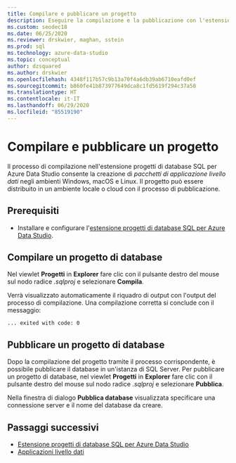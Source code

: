 ```yaml
---
title: Compilare e pubblicare un progetto
description: Eseguire la compilazione e la pubblicazione con l'estensione progetti di database di SQL Server
ms.custom: seodec18
ms.date: 06/25/2020
ms.reviewer: drskwier, maghan, sstein
ms.prod: sql
ms.technology: azure-data-studio
ms.topic: conceptual
author: dzsquared
ms.author: drskwier
ms.openlocfilehash: 4348f117b57c9b13a70f4a6db39ab6710eafd0ef
ms.sourcegitcommit: b860fe41b873977649dca8c1fd5619f294c37a58
ms.translationtype: HT
ms.contentlocale: it-IT
ms.lasthandoff: 06/29/2020
ms.locfileid: "85519190"
---
```

# <a name="build-and-publish-a-project"></a>Compilare e pubblicare un progetto

Il processo di compilazione nell'estensione progetti di database SQL per Azure Data Studio consente la creazione di *pacchetti di applicazione livello dati* negli ambienti Windows, macOS e Linux. Il progetto può essere distribuito in un ambiente locale o cloud con il processo di pubblicazione.

## <a name="prerequisites"></a>Prerequisiti
- Installare e configurare l'[estensione progetti di database SQL per Azure Data Studio](sql-database-project-extension.md).


## <a name="build-a-database-project"></a>Compilare un progetto di database

 Nel viewlet **Progetti** in **Explorer** fare clic con il pulsante destro del mouse sul nodo radice *.sqlproj* e selezionare **Compila**.

 Verrà visualizzato automaticamente il riquadro di output con l'output del processo di compilazione.  Una compilazione corretta si conclude con il messaggio: 

 ``` ... exited with code: 0 ```


## <a name="publish-a-database-project"></a>Pubblicare un progetto di database

Dopo la compilazione del progetto tramite il processo corrispondente, è possibile pubblicare il database in un'istanza di SQL Server. Per pubblicare un progetto di database, nel viewlet **Progetti** in **Explorer** fare clic con il pulsante destro del mouse sul nodo radice *.sqlproj* e selezionare **Pubblica**.

Nella finestra di dialogo **Pubblica database** visualizzata specificare una connessione server e il nome del database da creare.

## <a name="next-steps"></a>Passaggi successivi

- [Estensione progetti di database SQL per Azure Data Studio](sql-database-project-extension.md)
- [Applicazioni livello dati](../relational-databases/data-tier-applications/data-tier-applications.md)


